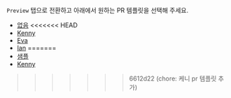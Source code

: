 `Preview` 탭으로 전환하고 아래에서 원하는 PR 템플릿을 선택해 주세요.

- [없음](?expand=1&template=empty.md)
<<<<<<< HEAD
- [Kenny](?expand=1&template=pr-template-kenny.md)
- [Eva](?expand=1&template=pr-template-eva.md)
- [Ian](?expand=1&template=pr-template-ian.md)
=======
- [샘플](?expand=1&template=sample.md)
- [Kenny](?expand=1&template=pr-template-kenny.md)
>>>>>>> 6612d22 (chore: 케니 pr 템플릿 추가)
